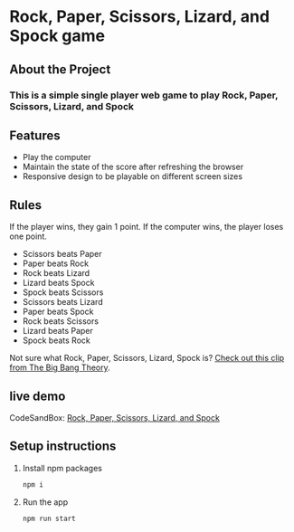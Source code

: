 # Rock, Paper, Scissors, Lizard, and Spock game

## About the Project

### This is a simple single player web game to play Rock, Paper, Scissors, Lizard, and Spock

## Features

- Play the computer
- Maintain the state of the score after refreshing the browser
- Responsive design to be playable on different screen sizes

## Rules

If the player wins, they gain 1 point. If the computer wins, the player loses one point.

- Scissors beats Paper
- Paper beats Rock
- Rock beats Lizard
- Lizard beats Spock
- Spock beats Scissors
- Scissors beats Lizard
- Paper beats Spock
- Rock beats Scissors
- Lizard beats Paper
- Spock beats Rock

Not sure what Rock, Paper, Scissors, Lizard, Spock is? [Check out this clip from The Big Bang Theory](https://www.youtube.com/watch?v=iSHPVCBsnLw).

## live demo

CodeSandBox: [Rock, Paper, Scissors, Lizard, and Spock](https://codesandbox.io/p/github/shadyabouelmakarem/rock-paper-scissors-lizard-spoke-game/main?file=%2FREADME.md&workspace=%257B%2522activeFileId%2522%253A%2522clf5im0qn001yg4f44p1ffxas%2522%252C%2522openFiles%2522%253A%255B%2522%252FREADME.md%2522%255D%252C%2522sidebarPanel%2522%253A%2522EXPLORER%2522%252C%2522gitSidebarPanel%2522%253A%2522COMMIT%2522%252C%2522spaces%2522%253A%257B%2522clf5im445000x356ienki4lgt%2522%253A%257B%2522key%2522%253A%2522clf5im445000x356ienki4lgt%2522%252C%2522name%2522%253A%2522Default%2522%252C%2522devtools%2522%253A%255B%257B%2522key%2522%253A%2522clf5im44a000y356i3qkr18a2%2522%252C%2522type%2522%253A%2522PROJECT_SETUP%2522%252C%2522isMinimized%2522%253Afalse%257D%252C%257B%2522type%2522%253A%2522PREVIEW%2522%252C%2522taskId%2522%253A%2522start%2522%252C%2522port%2522%253A4200%252C%2522key%2522%253A%2522clf5ip5i500mq356i3f2le3o1%2522%252C%2522isMinimized%2522%253Afalse%257D%252C%257B%2522type%2522%253A%2522TASK_LOG%2522%252C%2522taskId%2522%253A%2522start%2522%252C%2522key%2522%253A%2522clf5ioics00im356idyjktmu7%2522%252C%2522isMinimized%2522%253Afalse%257D%255D%257D%257D%252C%2522currentSpace%2522%253A%2522clf5im445000x356ienki4lgt%2522%252C%2522spacesOrder%2522%253A%255B%2522clf5im445000x356ienki4lgt%2522%255D%252C%2522hideCodeEditor%2522%253Afalse%257D)

## Setup instructions

1. Install npm packages

   ```bash
   npm i
   ```

2. Run the app

   ```bash
   npm run start
   ```
